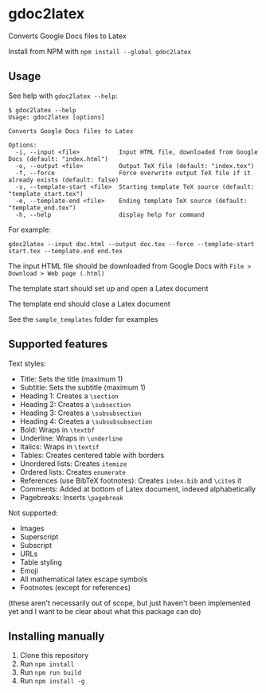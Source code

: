 # gdoc2latex

Converts Google Docs files to Latex

Install from NPM with `npm install --global gdoc2latex`

## Usage

See help with `gdoc2latex --help`:

```
$ gdoc2latex --help
Usage: gdoc2latex [options]

Converts Google Docs files to Latex

Options:
  -i, --input <file>           Input HTML file, downloaded from Google Docs (default: "index.html")
  -o, --output <file>          Output TeX file (default: "index.tex")
  -f, --force                  Force overwrite output TeX file if it already exists (default: false)
  -s, --template-start <file>  Starting template TeX source (default: "template_start.tex")
  -e, --template-end <file>    Ending template TeX source (default: "template_end.tex")
  -h, --help                   display help for command
```

For example:

```
gdoc2latex --input doc.html --output doc.tex --force --template-start start.tex --template.end end.tex
```

The input HTML file should be downloaded from Google Docs with `File > Download > Web page (.html)`

The template start should set up and open a Latex document

The template end should close a Latex document

See the `sample_templates` folder for examples

## Supported features

Text styles:

- Title: Sets the title (maximum 1)
- Subtitle: Sets the subtitle (maximum 1)
- Heading 1: Creates a `\section`
- Heading 2: Creates a `\subsection`
- Heading 3: Creates a `\subsubsection`
- Heading 4: Creates a `\subsubsubsection`
- Bold: Wraps in `\textbf`
- Underline: Wraps in `\underline`
- Italics: Wraps in `\textif`
- Tables: Creates centered table with borders
- Unordered lists: Creates `itemize`
- Ordered lists: Creates `enumerate`
- References (use BibTeX footnotes): Creates `index.bib` and `\cite`s it
- Comments: Added at bottom of Latex document, indexed alphabetically
- Pagebreaks: Inserts `\pagebreak`

Not supported:

- Images
- Superscript
- Subscript
- URLs
- Table styling
- Emoji
- All mathematical latex escape symbols
- Footnotes (except for references)

(these aren't necessarily out of scope, but just haven't been implemented yet and I want to be clear about what this package can do)

## Installing manually

1. Clone this repository
2. Run `npm install`
3. Run `npm run build`
4. Run `npm install -g`